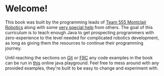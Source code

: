 # Welcome!

This book was built by the programming leads of [Team 555 Montclair Robotics](https://www.thebluealliance.com/team/555) along with some [very special help](./Appendix/Special-Thanks.md) from others. The goal of this curriculum is to teach enough Java to get prospecting programmers with zero-experience to the level needed for complicated robotics development, as long as giving them the resources to continue their programming journey.

Until reaching the sections on [Git](./Git/Intro.md) or [FRC](./FRC/Intro.md) any code examples in the book can be run in [this](https://dev.java/playground/) online java playground. Feel free to mess around with any provided examples, they're built to be easy to change and experiment with.

